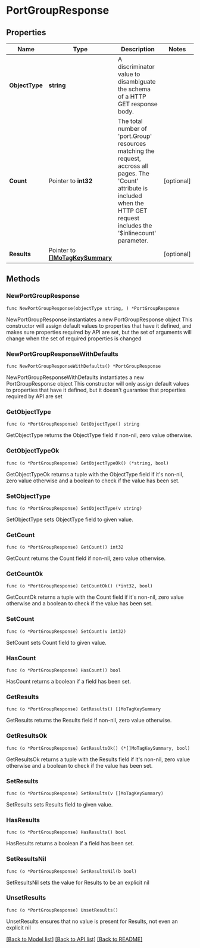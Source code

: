 # PortGroupResponse

## Properties

Name | Type | Description | Notes
------------ | ------------- | ------------- | -------------
**ObjectType** | **string** | A discriminator value to disambiguate the schema of a HTTP GET response body. | 
**Count** | Pointer to **int32** | The total number of &#39;port.Group&#39; resources matching the request, accross all pages. The &#39;Count&#39; attribute is included when the HTTP GET request includes the &#39;$inlinecount&#39; parameter. | [optional] 
**Results** | Pointer to [**[]MoTagKeySummary**](MoTagKeySummary.md) |  | [optional] 

## Methods

### NewPortGroupResponse

`func NewPortGroupResponse(objectType string, ) *PortGroupResponse`

NewPortGroupResponse instantiates a new PortGroupResponse object
This constructor will assign default values to properties that have it defined,
and makes sure properties required by API are set, but the set of arguments
will change when the set of required properties is changed

### NewPortGroupResponseWithDefaults

`func NewPortGroupResponseWithDefaults() *PortGroupResponse`

NewPortGroupResponseWithDefaults instantiates a new PortGroupResponse object
This constructor will only assign default values to properties that have it defined,
but it doesn't guarantee that properties required by API are set

### GetObjectType

`func (o *PortGroupResponse) GetObjectType() string`

GetObjectType returns the ObjectType field if non-nil, zero value otherwise.

### GetObjectTypeOk

`func (o *PortGroupResponse) GetObjectTypeOk() (*string, bool)`

GetObjectTypeOk returns a tuple with the ObjectType field if it's non-nil, zero value otherwise
and a boolean to check if the value has been set.

### SetObjectType

`func (o *PortGroupResponse) SetObjectType(v string)`

SetObjectType sets ObjectType field to given value.


### GetCount

`func (o *PortGroupResponse) GetCount() int32`

GetCount returns the Count field if non-nil, zero value otherwise.

### GetCountOk

`func (o *PortGroupResponse) GetCountOk() (*int32, bool)`

GetCountOk returns a tuple with the Count field if it's non-nil, zero value otherwise
and a boolean to check if the value has been set.

### SetCount

`func (o *PortGroupResponse) SetCount(v int32)`

SetCount sets Count field to given value.

### HasCount

`func (o *PortGroupResponse) HasCount() bool`

HasCount returns a boolean if a field has been set.

### GetResults

`func (o *PortGroupResponse) GetResults() []MoTagKeySummary`

GetResults returns the Results field if non-nil, zero value otherwise.

### GetResultsOk

`func (o *PortGroupResponse) GetResultsOk() (*[]MoTagKeySummary, bool)`

GetResultsOk returns a tuple with the Results field if it's non-nil, zero value otherwise
and a boolean to check if the value has been set.

### SetResults

`func (o *PortGroupResponse) SetResults(v []MoTagKeySummary)`

SetResults sets Results field to given value.

### HasResults

`func (o *PortGroupResponse) HasResults() bool`

HasResults returns a boolean if a field has been set.

### SetResultsNil

`func (o *PortGroupResponse) SetResultsNil(b bool)`

 SetResultsNil sets the value for Results to be an explicit nil

### UnsetResults
`func (o *PortGroupResponse) UnsetResults()`

UnsetResults ensures that no value is present for Results, not even an explicit nil

[[Back to Model list]](../README.md#documentation-for-models) [[Back to API list]](../README.md#documentation-for-api-endpoints) [[Back to README]](../README.md)


